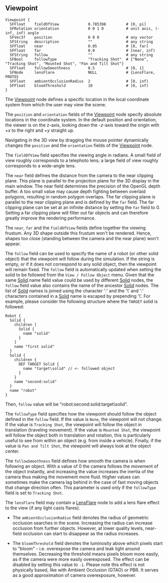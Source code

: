 ## Viewpoint

```
Viewpoint {
  SFFloat    fieldOfView             0.785398         # [0, pi]
  SFRotation orientation             0 0 1 0          # unit axis, (-inf, inf) angle
  SFVec3f    position                0 0 0            # any vector
  SFString   description             ""               # any string
  SFFloat    near                    0.05             # [0, far]
  SFFloat    far                     0.0              # [near, inf)
  SFString   follow                  ""               # any string
  SFBool     followType              "Tracking Shot"  # {"None", "Tracking Shot", "Mounted Shot", "Pan and Tilt Shot"}
  SFFloat    followSmoothness        0.5              # [0, 1]
  SFNode     lensFlare               NULL             # {LensFlare, PROTO}
  SFFloat    ambientOcclusionRadius  2                # [0, inf)
  SFFloat    bloomThreshold          10               # [0, inf)
}
```

The [Viewpoint](#viewpoint) node defines a specific location in the local coordinate system from which the user may view the scene.

The `position` and `orientation` fields of the [Viewpoint](#viewpoint) node specify absolute locations in the coordinate system.
In the default position and orientation, the viewer is on the z-axis, looking down the *-z*-axis toward the origin with *+x* to the right and *+y* straight up.

Navigating in the 3D view by dragging the mouse pointer dynamically changes the `position` and the `orientation` fields of the [Viewpoint](#viewpoint) node.

The `fieldOfView` field specifies the viewing angle in radians.
A small field of view roughly corresponds to a telephoto lens; a large field of view roughly corresponds to a wide-angle lens.

The `near` field defines the distance from the camera to the near clipping plane.
This plane is parallel to the projection plane for the 3D display in the main window.
The near field determines the precision of the OpenGL depth buffer.
A too small value may cause depth fighting between overlaid polygons, resulting in random polygon overlaps.
The far clipping plane is parallel to the near clipping plane and is defined by the `far` field.
The far clipping plane can be set at an infinite distance by setting the `far` field to 0.
Setting a far clipping plane will filter out far objects and can therefore greatly improve the rendering performance.

The `near`, `far` and the `fieldOfView` fields define together the viewing frustum.
Any 3D shape outside this frustum won't be rendered.
Hence, shapes too close (standing between the camera and the near plane) won't appear.

The `follow` field can be used to specify the name of a robot (or other solid object) that the viewpoint will follow during the simulation.
If the string is empty, or if it does not correspond to any solid object, then the viewpoint will remain fixed.
The `follow` field is automatically updated when setting the solid to be followed from the `View / Follow Object` menu.
Given that the same [Solid](solid.md).name field value could be used by different [Solid](solid.md) nodes, the `follow` field value also contains the name of the ancestor [Solid](solid.md) nodes.
The list of [Solid](solid.md) names is joined using the character ':' and the '\\' and ':' characters contained in a [Solid](solid.md) name is escaped by prepending '\\'.
For example, please consider the following structure where the `TARGET` solid is followed:
```
Robot {
  Solid {
    children [
      Solid {
        name "solid"
      }
    ]
    name "first solid"
  }
  Solid {
    children {
      DEF TARGET Solid {
        name "target\solid" // <- followed object
      }
    }
    name "second:solid"
  }
  name "robot"
}
```
Then, `follow` value will be "robot:second\:solid:target\\solid".

The `followType` field specifies how the viewpoint should follow the object defined in the `follow` field.
If the value is `None`, the viewpoint will not change.
If the value is `Tracking Shot`, the viewpoint will follow the object in translation (traveling movement).
If the value is `Mounted Shot`, the viewpoint will follow the object both in translation and rotation, this is particularly useful to see from within an object (e.g. from inside a vehicle).
Finally, if the value is `Pan and Tilt Shot`, the viewpoint will always look at the object center.

The `followSmoothness` field defines how smooth the camera is when following an object.
With a value of 0 the camera follows the movement of the object instantly, and increasing the value increases the inertia of the camera thus making the movement more fluid.
Higher values can sometimes make the camera lag behind in the case of fast moving objects that change direction often.
This parameter is used only if the `followType` field is set to `Tracking Shot`.

The `lensFlare` field may contain a [LensFlare](lensflare.md) node to add a lens flare effect to the view (if any light casts flares).

- The `ambientOcclusionRadius` field denotes the radius of geometric occlusion searches in the scene.
Increasing the radius can increase occlusion from further objects.
However, at lower quality levels, near-field occlusion can start to disappear as the radius increases.

- The `bloomThreshold` field denotes the luminosity above which pixels start to "bloom" - i.e. overexpose the camera and leak light around themselves.
Decreasing the threshold means pixels bloom more easily, as if the camera were more easily overexposed.
The effect can be disabled by setting this value to `-1`.
Please note this effect is not physically based, like with Ambient Occlusion (GTAO) or PBR.
It serves as a good approximation of camera overexposure, however.
